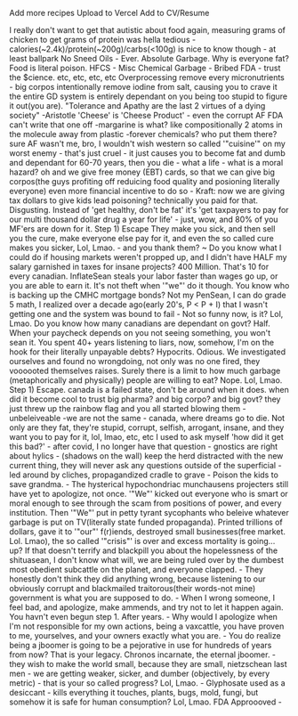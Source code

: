 Add more recipes
Upload to Vercel
Add to CV/Resume

I really don't want to get that autistic about food again, measuring grams of chicken to get grams of protein was hella tedious -
calories(~2.4k)/protein(~200g)/carbs(<100g)  is nice to know though - at least ballpark
No Sneed Oils - Ever. Absolute Garbage. Why is everyone fat? Food is literal poison. 
HFCS  - Misc Chemical Garbage - Bribed FDA - trust the $cience. etc, etc, etc, etc 
Overprocessing remove every micronutrients - 
big corpos intentionally remove iodine from salt, causing you to crave it
the entire GD system is entirely dependant on you being too stupid to figure it out(you are).
"Tolerance and Apathy are the last 2 virtues of a dying society" -Aristotle
'Cheese' is 'Cheese Product' - even the corrupt AF FDA can't write that one off
-margarine is what? like compositionally 2 atoms in the molecule away from plastic
-forever chemicals? who put them there? sure AF wasn't me, bro, I wouldn't wish western so called '"cuisine'" on my worst enemy - that's just cruel - it just causes you to become fat and dumb and dependant for 60-70 years, then you die - what a life - what is a moral hazard? oh and we give free money (EBT) cards, so that we can give big corpos(the guys profiting off reduicing food quality and posioning literally everyone) even more financial incentive to do so - Kraft: now we are giving tax dollars to give kids lead poisoning? technically you paid for that. Disgusting. 
Instead of 'get healthy, don't be fat' it's 'get taxpayers to pay for our multi thousand dollar drug a year for life' - just, wow, and 80% of you MF'ers are down for it. Step 1) Escape
They make you sick, and then sell you the cure, make everyone else pay for it, and even the so called cure makes you sicker, Lol, Lmao.  - and you thank them? ~ 
Do you know what I could do if housing markets weren't propped up, and I didn't have HALF my salary garnished in taxes for insane projects? 400 Million. That's 10 for every canadian. InflateSean steals your labor faster than wages go up, or you are able to earn it.  It's not theft when '"we"' do it though. You know who is backing up the CMHC mortgage bonds? Not my PenSean, I can do grade 5 math, I realized over a decade ago(early 20's, P < P + I) that I wasn't getting one and the system was bound to fail - Not so funny now, is it? Lol, Lmao. 
Do you know how many canadians are dependant on govt? Half. When your paycheck depends on you not seeing something, you won't sean it. You spent 40+ years listening to liars, now, somehow, I'm on the hook for their literally unpayable debts? Hypocrits. Odious.  We investigated ourselves and found no wrongdoing, not only was no one fired, they voooooted themselves raises. Surely there is a limit to how much garbage (metaphorically and physically) people are willing to eat? Nope. Lol, Lmao. Step 1) Escape. canada is a failed state, don't be around when it does. 
when did it become cool to trust big pharma? and big corpo? and big govt? they just threw up the rainbow flag and you all started blowing them - unbeleiveable -we are not the same - canada, where dreams go to die. 
Not only are they fat, they're stupid, corrupt, selfish, arrogant, insane, and they want you to pay for it, lol, lmao, etc, etc
I used to ask myself 'how did it get this bad?' - after covid, I no longer have that question - 
gnostics are right about hylics - (shadows on the wall) keep the herd distracted with the new current thing, they will never ask any questions outside of the superficial - led around by cliches, propagandized cradle to grave - Poison the kids to save grandma. - The hysterical hypochondriac munchausens projecters still have yet to apologize, not once. '"We"' kicked out everyone who is smart or moral enough to see through the scam from positions of power, and every institution. Then '"We"' put in petty tyrant sycophants who beleive whatever garbage is put on TV(literally state funded propaganda). Printed trillions of dollars, gave it to '"our"' f(r)iends, destroyed small businesses(free market. Lol. Lmao), the so called '"crisis"' is over and excess mortality is going... up? If that doesn't terrify and blackpill you about the hopelessness of the shituasean, I don't know what will, we are being ruled over by the dumbest most obedient subcattle on the planet, and everyone clapped. - They honestly don't think they did anything wrong, because listening to our obviously corrupt and blackmailed traitorous(their words-not mine) government is what you are supposed to do. - When I wrong someone, I feel bad, and apologize, make ammends, and try not to let it happen again. You havn't even begun step 1. After years. - Why would I apologize when I'm not responsible for my own actions, being a vaxcattle, you have proven to me, yourselves, and your owners exactly what you are. - You do realize being a jboomer is going to be a pejorative in use for hundreds of years from now? That is your legacy. Chronos incarnate, the eternal jboomer. - they wish to make the world small, because they are small, nietzschean last men - we are getting weaker, sicker, and dumber (objectively, by every metric) - that is your so called progress? Lol, Lmao. -
Glyphosate used as a desiccant - kills everything it touches, plants, bugs, mold, fungi, but somehow it is safe for human consumption? Lol, Lmao. FDA Approooved - 
